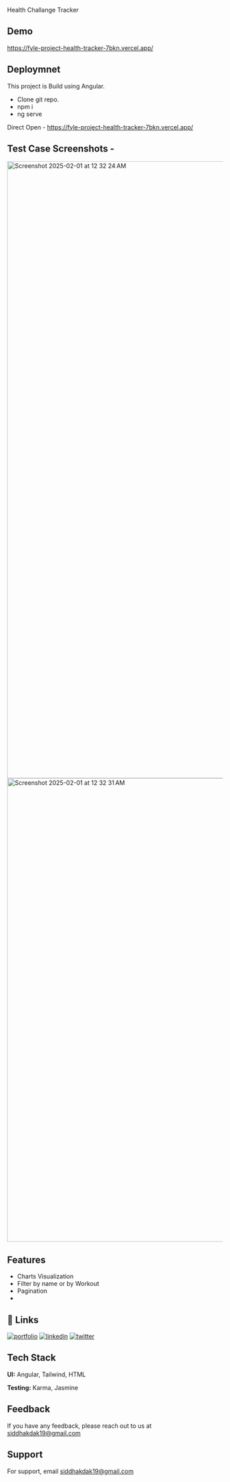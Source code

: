 
Health Challange Tracker

## Demo 

https://fyle-project-health-tracker-7bkn.vercel.app/

## Deploymnet

This project is Build using Angular. 

- Clone git repo.
- npm i
- ng serve

Direct Open - https://fyle-project-health-tracker-7bkn.vercel.app/


## Test Case Screenshots - 

<img width="1440" alt="Screenshot 2025-02-01 at 12 32 24 AM" src="https://github.com/user-attachments/assets/979fa34e-8332-4d34-a996-cd76c030ae6d" />
<img width="1082" alt="Screenshot 2025-02-01 at 12 32 31 AM" src="https://github.com/user-attachments/assets/0c89ae15-ce12-4668-b9d6-d7fbb6ae0ff1" />


## Features

- Charts Visualization
- Filter by name or by Workout
- Pagination
- 
## 🔗 Links
[![portfolio](https://img.shields.io/badge/my_portfolio-000?style=for-the-badge&logo=ko-fi&logoColor=white)](https://siddhakdak.netlify.app/)
[![linkedin](https://img.shields.io/badge/linkedin-0A66C2?style=for-the-badge&logo=linkedin&logoColor=white)](https://www.linkedin.com/in/siddhak-dak/)
[![twitter](https://img.shields.io/badge/twitter-1DA1F2?style=for-the-badge&logo=twitter&logoColor=white)](https://x.com/DakSiddhak)


## Tech Stack

**UI:** Angular, Tailwind, HTML

**Testing:** Karma, Jasmine


## Feedback

If you have any feedback, please reach out to us at siddhakdak19@gmail.com


## Support

For support, email siddhakdak19@gmail.com
